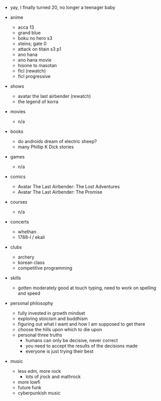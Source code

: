 - yay, I finally turned 20, no longer a teenager baby

- anime
    - acca 13
    - grand blue
    - boku no hero s3
    - steins; gate 0
    - attack on titain s3 p1
    - ano hana
    - ano hana movie
    - hisone to masotan
    - flcl (rewatch)
    - flcl progressive
- shows
    - avatar the last airbender (rewatch)
    - the legend of korra
- movies
    - n/a
- books
    - do androids dream of electric sheep? 
    - many Phillip K Dick stories
- games 
    - n/a
- comics
    - Avatar The Last Airbender: The Lost Adventures
    - Avatar The Last Airbender: The Promise
- courses
    - n/a
- concerts
    - whethan
    - 1788-l / ekali
- clubs
    - archery
    - korean class
    - competitive programming
- skills
    - gotten moderately good at touch typing, need to work on spelling and speed
- personal philosophy
    - fully invested in growth mindset
    - exploring stoicism and buddhism
    - figuring out what I want and how I am supposed to get there
    - choose the hills upon which to die upon
    - personal three truths
        - humans can only be decisive, never correct
        - you need to accept the results of the decisions made
        - everyone is just trying their best
- music
    - less edm, more rock
        - lots of jrock and mathrock
    - more lowfi 
    - future funk 
    - cyberpunkish music 
